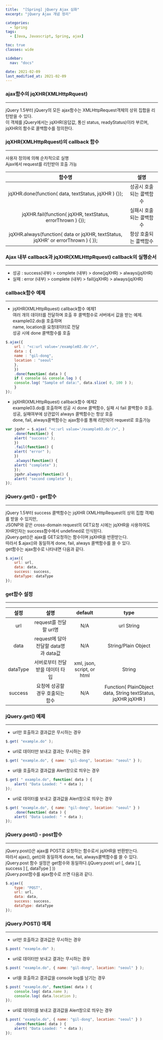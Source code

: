 ```yaml
---
title:  "[Spring] jQuery Ajax 심화"
excerpt: "jQuery Ajax 개념 정리"

categories:
  - Spring
tags:
  - [Java, Javascript, Spring, ajax]

toc: true
classes: wide

sidebar:
  nav: "docs"

date: 2021-02-09
last_modified_at: 2021-02-09
---
```


### ajax함수의 jqXHR(XMLHttpRquest)
---
jQuery 1.5부터 jQuery의 모든 ajax함수는 XMLHttpRequest객체의 상위 집합을 리턴받을 수 있다.<br>
이 객체를 jQuery에서는 jqXHR(응답값, 통신 status, readyStatus)이라 부르며, jqXHR의 함수로 콜백함수를 정의한다.

###  jqXHR(XMLHttpRquest)의 callback 함수
---
사용자 정의에 의해 순차적으로 실행<br>
Ajax에서 request를 리턴받아 호출 가능<br>

|함수명|설명|
|:----:|:----:|
|jqXHR.done(function( data, textStatus, jqXHR ) {});|성공시 호출되는 콜백함수|
|jqXHR.fail(function( jqXHR, textStatus, errorThrown ) {});|실패시 호출되는 콜백함수|
|jqXHR.always(function( data or jqXHR, textStatus, jqXHR' or errorThrown ) { });|항상 호출되는 콜백함수|

### Ajax 내부 callback과 jqXHR(XMLHttpRquest) callback의 실행순서
---
- 성공 : success(내부) > complete (내부) > done(jqXHR) > always(jqXHR)
-  실패 : error (내부) > complete (내부) > fail(jqXHR) > always(jqXHR)

###  callback함수 예제
---
- jqXHR(XMLHttpRquest) callback함수 예제1<br>
여러 개의 데이터를 전달하며 호출 후 콜백함수로 서버에서 값을 받는 예제.<br>
example02.do을 호출하며<br>
name, location을 요청데이터로 전달<br>
성공 시에 done 콜백함수를 호출

```javascript
$.ajax({
    url : "<c:url value='/example02.do'/>",
    data : {
    name : "gil-dong",
    location : "seoul"
    },
    })
    .done(function( data ) {
    if ( console && console.log ) {
    console.log( "Sample of data:", data.slice( 0, 100 ) );
    }
});
```

- jqXHR(XMLHttpRquest) callback함수 예제2<br>
example03.do를 호출하며 성공 시 done 콜백함수, 실패 시 fail 콜백함수 호출.<br>
성공, 실패여부에 상관없이 always 콜백함수는 항상 호출<br>
done, fail, always콜백함수는 ajax함수를 통해 리턴되어 request로 호출가능

```javascript
var jqxhr = $.ajax( "<c:url value='/example03.do'/>", )
    .done(function() {
    alert( "success" );
    })
    .fail(function() {
    alert( "error" );
    })
    .always(function() {
    alert( "complete" );
    });
    jqxhr.always(function() {
    alert( "second complete" );
});
```

### jQuery.get() - get함수
---
jQuery 1.5부터 success 콜백함수는 jqXHR (XMLHttpRequest의 상위 집합 객체)를 받을 수 있지만,<br>
JSONP와 같은 cross-domain request의 GET요청 시에는 jqXHR을 사용하여도 XHR인자는 success함수에서 undefined로 인식된다.<br>
jQuery.get()은 ajax를 GET요청하는 함수이며 jqXHR을 반환받는다.<br>
따라서 $.ajax()와 동일하게 done, fail, always 콜백함수를 쓸 수 있다.<br>
get함수는 ajax함수로 나타내면 다음과 같다.

```javascript
$.ajax({
    url: url,
    data: data,
    success: success,
    dataType: dataType
});
```

### get함수 설정
---

|설정|설명|default|type|
|:----:|:----:|:----:|:----:|
|url|request를 전달할 url명 |N/A|url String|
|data|request에 담아 전달할 data명과 data값|N/A|String/Plain Object|
|dataType|서버로부터 전달받을 데이터 타입|xml, json, script, or html|String|
|success|요청에 성공할 경우 호출되는 함수|N/A|Function( PlainObject data, String textStatus, jqXHR jqXHR )|


### jQuery.get() 예제
---
- url만 호출하고 결과값은 무시하는 경우

```javascript
$.get( "example.do" );
```

- url로 데이터만 보내고 결과는 무시하는 경우

```javascript
$.get( "example.do", { name: "gil-dong", location: "seoul" } );
```

- url을 호출하고 결과값을 Alert창으로 띄우는 경우

```javascript
$.get( " example.do", function( data ) {
    alert( "Data Loaded: " + data );
});
```

- url로 데이터를 보내고 결과값을 Alert창으로 띄우는 경우

```javascript
$.get( "example.do", { name: "gil-dong", location: "seoul" } )
    .done(function( data ) {
    alert( "Data Loaded: " + data );
});
```

### jQuery.post() - post함수
---
jQuery.post()은 ajax를 POST로 요청하는 함수로서 jqXHR을 반환받는다.<br>
따라서 ajax(), get()와 동일하게 done, fail, always콜백함수를 쓸 수 있다.<br>
jQuery.post 함수 설정은 get함수와 동일하다.(jQuery.post( url [, data ] [, success ] [, dataType ] ))<br>
jQuery.post함수를 ajax함수로 쓰면 다음과 같다.<br>

```javascript
$.ajax({
    type: "POST",
    url: url,
    data: data,
    success: success,
    dataType: dataType
});
```

### jQuery.POST() 예제
---
- url만 호출하고 결과값은 무시하는 경우

```javascript
$.post( "example.do" );
```

- url로 데이터만 보내고 결과는 무시하는 경우

```javascript
$.post( "example.do", { name: "gil-dong", location: "seoul" } );
```

- url을 호출하고 결과값을 console log를 남기는 경우

```javascript
$.post( "example.do", function( data ) {
    console.log( data.name );
    console.log( data.location );
});
```

- url로 데이터를 보내고 결과값을 Alert창으로 띄우는 경우

```javascript
$.post( "example.do", { name: "gil-dong", location: "seoul" } )
    .done(function( data ) {
    alert( "Data Loaded: " + data );
});
```